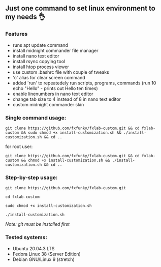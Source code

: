 ## Just one command to set linux environment to my needs 👌

### Features
* runs apt update command
* install midnight commander file manager
* install nano text editor
* install rsync copying tool
* install htop process viewer
* use custom .bashrc file with couple of tweaks
* 'c' alias for clear screen command
* added 'run' to repeatedely run scripts, programs, commands (run 10 echo "Hello" - prints out Hello ten times)
* enable linenumbers in nano text editor
* change tab size to 4 instead of 8 in nano text editor
* custom midnight commander skin

### Single command usage:
```
git clone https://github.com/fxfunky/fxlab-custom.git && cd fxlab-custom && sudo chmod +x install-customization.sh && ./install-customization.sh && cd ..
```
for root user:
```
git clone https://github.com/fxfunky/fxlab-custom.git && cd fxlab-custom && chmod +x install-customization.sh && ./install-customization.sh && cd ..
```

### Step-by-step usage:

```
git clone https://github.com/fxfunky/fxlab-custom.git
```

``` 
cd fxlab-custom
```


```
sudo chmod +x install-customization.sh
```

```
./install-customization.sh
```

*Note: git must be installed first*

### Tested systems:
* Ubuntu 20.04.3 LTS
* Fedora Linux 38 (Server Edition)
* Debian GNU/Linux 9 (stretch)

